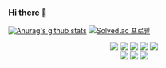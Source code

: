 ### Hi there 👋

[![Anurag's github stats](https://github-readme-stats.vercel.app/api?username=ip99202&theme=onedark)](https://github.com/anuraghazra/github-readme-stats)
[![Solved.ac 프로필](http://mazassumnida.wtf/api/v2/generate_badge?boj=ip99202)](https://solved.ac/ip99202)


<div align=center>
  
![](https://img.shields.io/badge/-Java-555555?logo=Java)
![](https://img.shields.io/badge/-Spring-white?logo=Spring)
![](https://img.shields.io/badge/-JPA-white?logo=Spring)
![](https://img.shields.io/badge/-Node.js-white?logo=Node.js)
![](https://img.shields.io/badge/-Vue.js-white?logo=Vue.js)  
[![](http://img.shields.io/badge/-Tech%20blog-black?style=flat-square&logo=github&link=https://ip99202.github.io/)](https://ip99202.github.io/)
[![](http://img.shields.io/badge/-About%20Me-brightgreen?style=flat-square&link=https://ip99202.github.io/tabs/about/)](https://ip99202.github.io/tabs/about/)
[![](https://hits.seeyoufarm.com/api/count/incr/badge.svg?url=https%3A%2F%2Fgithub.com%2Fip99202)](https://hits.seeyoufarm.com)


</div>


<!--
**ip99202/ip99202** is a ✨ _special_ ✨ repository because its `README.md` (this file) appears on your GitHub profile.

Here are some ideas to get you started:

- 🔭 I’m currently working on ...
- 🌱 I’m currently learning ...
- 👯 I’m looking to collaborate on ...
- 🤔 I’m looking for help with ...
- 💬 Ask me about ...
- 📫 How to reach me: ...
- 😄 Pronouns: ...
- ⚡ Fun fact: ...
-->
